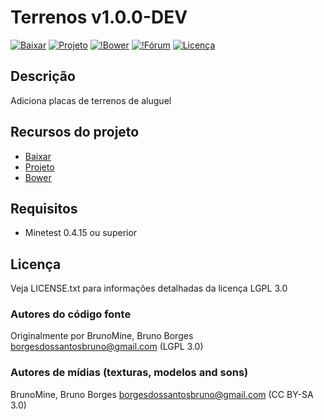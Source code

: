 # Terrenos v1.0.0-DEV

[![Baixar](https://img.shields.io/badge/Baixar-v1.0.0-green.svg)](https://github.com/BrunoMine/terrenos/archive/v1.0.0.zip)
[![Projeto](https://img.shields.io/badge/Git-Projeto-green.svg)](https://github.com/BrunoMine/terrenos)
[![!Bower](https://img.shields.io/badge/Bower-Projeto-green.svg)](https://minetest-bower.herokuapp.com/mods/terrenos)
[![!Fórum](https://img.shields.io/badge/Forum-Projeto-green.svg)](http://forum.minetestbrasil.com)
[![Licença](https://img.shields.io/badge/Licença-LGPL_v3.0-blue.svg)](https://github.com/BrunoMine/terrenos/blob/master/LICENSE)

## Descrição
Adiciona placas de terrenos de aluguel

## Recursos do projeto

* [Baixar](https://github.com/BrunoMine/terrenos/archive/v1.0.0.zip)
* [Projeto](https://github.com/BrunoMine/terrenos)
* [Bower](https://minetest-bower.herokuapp.com/mods/terrenos)

## Requisitos

* Minetest 0.4.15 ou superior

## Licença
Veja LICENSE.txt para informações detalhadas da licença LGPL 3.0

### Autores do código fonte
Originalmente por BrunoMine, Bruno Borges <borgesdossantosbruno@gmail.com> (LGPL 3.0)

### Autores de mídias (texturas, modelos and sons)
BrunoMine, Bruno Borges <borgesdossantosbruno@gmail.com> (CC BY-SA 3.0)
